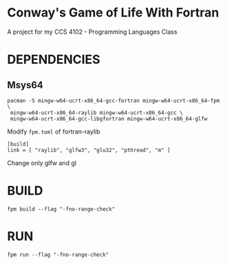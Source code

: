 # Conway's Game of Life With Fortran
A project for my CCS 4102 - Programming Languages Class

# DEPENDENCIES
## Msys64
```
pacman -S mingw-w64-ucrt-x86_64-gcc-fortran mingw-w64-ucrt-x86_64-fpm \
 mingw-w64-ucrt-x86_64-raylib mingw-w64-ucrt-x86_64-gcc \
 mingw-w64-ucrt-x86_64-gcc-libgfortran mingw-w64-ucrt-x86_64-glfw
```
Modify ```fpm.toml``` of fortran-raylib
```
[build]
link = [ "raylib", "glfw3", "glu32", "pthread", "m" ]
```
Change only glfw and gl
# BUILD
```
fpm build --flag "-fno-range-check"
```
# RUN
```
fpm run --flag "-fno-range-check"
```